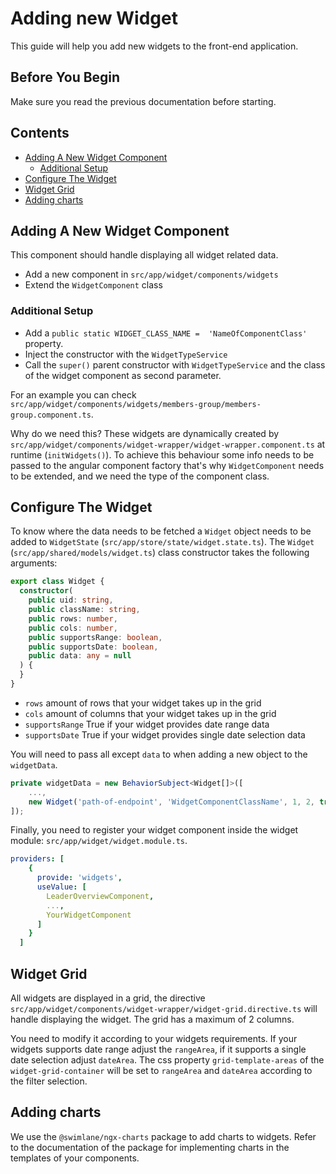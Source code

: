 # Adding new Widget

This guide will help you add new widgets to the front-end application.  

## Before You Begin
Make sure you read the previous documentation before starting.  

## Contents

- [Adding A New Widget Component](#adding-a-new-widget-component)
    - [Additional Setup](#additional-setup)
- [Configure The Widget](#configure-the-widget)
- [Widget Grid](#widget-grid)
- [Adding charts](#adding-charts)

## Adding A New Widget Component

This component should handle displaying all widget related data. 

- Add a new component in `src/app/widget/components/widgets`
- Extend the `WidgetComponent` class

### Additional Setup

- Add a `public static WIDGET_CLASS_NAME =  'NameOfComponentClass'` property.
- Inject the constructor with the `WidgetTypeService`
- Call the `super()` parent constructor with `WidgetTypeService` and the class 
of the widget component as second parameter.

For an example you can check `src/app/widget/components/widgets/members-group/members-group.component.ts`.

Why do we need this? These widgets are dynamically created by 
`src/app/widget/components/widget-wrapper/widget-wrapper.component.ts` at runtime (`initWidgets()`). 
To achieve this behaviour some info needs to be passed to the angular component factory that's why 
`WidgetComponent` needs to be extended, and we need the type of the component class. 
 
## Configure The Widget

To know where the data needs to be fetched a `Widget` object needs to be added to
`WidgetState` (`src/app/store/state/widget.state.ts`).
The `Widget` (`src/app/shared/models/widget.ts`) class constructor takes the following arguments:

```typescript
export class Widget {
  constructor(
    public uid: string,
    public className: string,
    public rows: number,
    public cols: number,
    public supportsRange: boolean,
    public supportsDate: boolean,
    public data: any = null
  ) {
  }
}
```
- `rows` amount of rows that your widget takes up in the grid
- `cols` amount of columns that your widget takes up in the grid
- `supportsRange` True if your widget provides date range data
- `supportsDate` True if your widget provides single date selection data

You will need to pass all except `data` to when adding a new object to the `widgetData`.

```typescript
private widgetData = new BehaviorSubject<Widget[]>([
    ...,
    new Widget('path-of-endpoint', 'WidgetComponentClassName', 1, 2, true, true)
]);
```

Finally, you need to register your widget component inside the widget module: `src/app/widget/widget.module.ts`.

```yaml
providers: [
    {
      provide: 'widgets',
      useValue: [
        LeaderOverviewComponent,
        ...,
        YourWidgetComponent
      ]
    }
  ]
```

## Widget Grid

All widgets are displayed in a grid, the directive `src/app/widget/components/widget-wrapper/widget-grid.directive.ts`
will handle displaying the widget. The grid has a maximum of 2 columns. 

You need to modify it according to your widgets requirements. 
If your widgets supports date range adjust the `rangeArea`, if it supports a single date selection adjust `dateArea`. 
The css property `grid-template-areas` of the `widget-grid-container` will be set to `rangeArea` and `dateArea`
according to the filter selection.

## Adding charts

We use the `@swimlane/ngx-charts` package to add charts to widgets. Refer to the documentation of the package
for implementing charts in the templates of your components.
